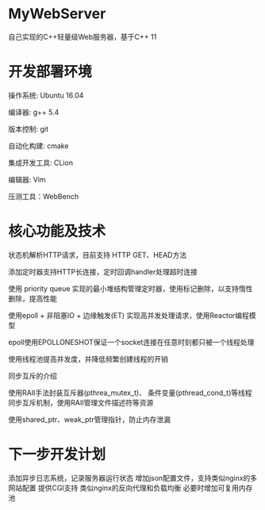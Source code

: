 # MyWebServer

自己实现的C++轻量级Web服务器，基于C++ 11

# 开发部署环境
操作系统: Ubuntu 16.04

编译器: g++ 5.4

版本控制: git

自动化构建: cmake

集成开发工具: CLion

编辑器: Vim

压测工具：WebBench

# 核心功能及技术
状态机解析HTTP请求，目前支持 HTTP GET、HEAD方法

添加定时器支持HTTP长连接，定时回调handler处理超时连接

使用 priority queue 实现的最小堆结构管理定时器，使用标记删除，以支持惰性删除，提高性能

使用epoll + 非阻塞IO + 边缘触发(ET) 实现高并发处理请求，使用Reactor编程模型

epoll使用EPOLLONESHOT保证一个socket连接在任意时刻都只被一个线程处理

使用线程池提高并发度，并降低频繁创建线程的开销

同步互斥的介绍

使用RAII手法封装互斥器(pthrea_mutex_t)、 条件变量(pthread_cond_t)等线程同步互斥机制，使用RAII管理文件描述符等资源

使用shared_ptr、weak_ptr管理指针，防止内存泄漏

# 下一步开发计划
添加异步日志系统，记录服务器运行状态
增加json配置文件，支持类似nginx的多网站配置
提供CGI支持
类似nginx的反向代理和负载均衡
必要时增加可复用内存池
